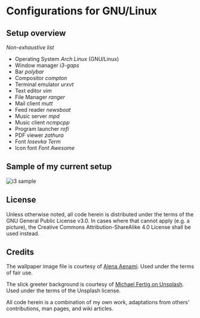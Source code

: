 # Configurations for GNU/Linux

## Setup overview

*Non-exhaustive list*

- Operating System *Arch Linux* (GNU/Linux)
- Window manager *i3-gaps*
- Bar *polybar*
- Compositor *compton*
- Terminal emulator *urxvt*
- Text editor *vim*
- File Manager *ranger*
- Mail client *mutt*
- Feed reader *newsboat*
- Music server *mpd*
- Music client *ncmpcpp*
- Program launcher *rofi*
- PDF viewer *zathura*
- Font *Iosevka Term*
- Icon font *Font Awesome*

## Sample of my current setup

![i3 sample](https://raw.githubusercontent.com/protesilaos/dotfiles/master/Pictures/i3-scrot.png)

## License

Unless otherwise noted, all code herein is distributed under the terms of the GNU General Public License v3.0. In cases where that cannot apply (e.g. a picture), the Creative Commons Attribution-ShareAlike 4.0 License shall be used instead.

## Credits

The wallpaper image file is courtesy of [Alena Aenami](https://www.artstation.com/aenamiart). Used under the terms of fair use.

The slick greeter background is courtesy of [Michael Fertig on Unsplash](https://unsplash.com/photos/DWWe3bhkj9k). Used under the terms of the Unsplash license.

All code herein is a combination of my own work, adaptations from others' contributions, man pages, and wiki articles.
